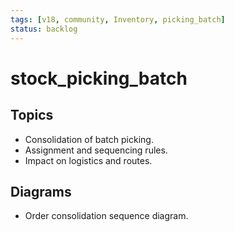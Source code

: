 ```yaml
---
tags: [v18, community, Inventory, picking_batch]
status: backlog
---
```

# stock_picking_batch

## Topics
- Consolidation of batch picking.
- Assignment and sequencing rules.
- Impact on logistics and routes.

## Diagrams
- Order consolidation sequence diagram.





